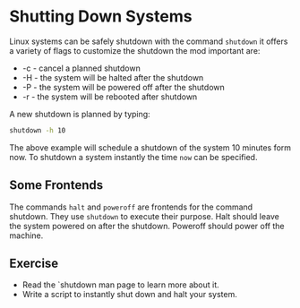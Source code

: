 # Shutting Down Systems

Linux systems can be safely shutdown with the command `shutdown` it offers a variety of flags to customize the shutdown the mod important are:

- -c - cancel a planned shutdown
- -H - the system will be halted after the shutdown
- -P - the system will be powered off after the shutdown
- -r - the system will be rebooted after shutdown

A new shutdown is planned by typing: 

~~~~ bash
shutdown -h 10
~~~~

The above example will schedule a shutdown of the system 10 minutes form now.
To shutdown a system instantly the time `now` can be specified.

## Some Frontends
The commands `halt` and `poweroff` are frontends for the command shutdown. They use `shutdown` to execute their purpose.
Halt should leave the system powered on after the shutdown. Poweroff should power off the machine.

## Exercise 
- Read the `shutdown man page to learn more about it.
- Write a script to instantly shut down and halt your system.
